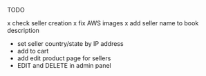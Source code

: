 TODO

x check seller creation
x fix AWS images
x add seller name to book description
- set seller country/state by IP address
- add to cart
- add edit product page for sellers
- EDIT and DELETE in admin panel
